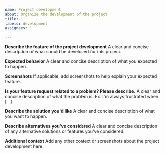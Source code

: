 ```yaml
---
name: Project development
about: Organize the development of the project
title: ''
labels: development
assignees: ''

---
```


**Describe the feature of the project development**
A clear and concise description of what should be developed for this project.

**Expected behavior**
A clear and concise description of what you expected to happen.

**Screenshots**
If applicable, add screenshots to help explain your expected feature.

**Is your feature request related to a problem? Please describe.**
A clear and concise description of what the problem is. Ex. I'm always frustrated when [...]

**Describe the solution you'd like**
A clear and concise description of what you want to happen.

**Describe alternatives you've considered**
A clear and concise description of any alternative solutions or features you've considered.

**Additional context**
Add any other context or screenshots about the project development here.
